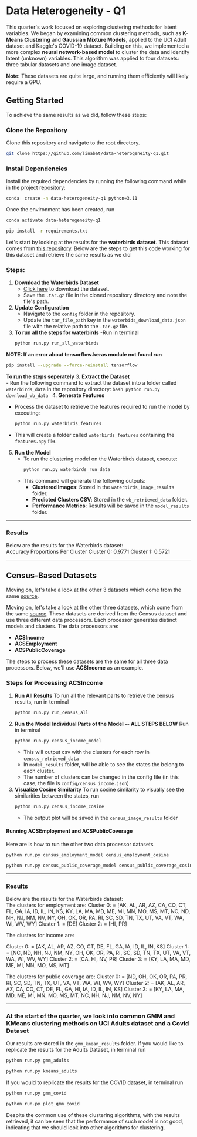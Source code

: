 # Data Heterogeneity - Q1

This quarter's work focused on exploring clustering methods for latent variables. We began by examining common clustering methods, such as **K-Means Clustering** and **Gaussian Mixture Models**, applied to the UCI Adult dataset and Kaggle's COVID-19 dataset. Building on this, we implemented a more complex **neural network-based model** to cluster the data and identify latent (unknown) variables. This algorithm was applied to four datasets: three tabular datasets and one image dataset.

**Note:** These datasets are quite large, and running them efficiently will likely require a GPU.

## Getting Started

To achieve the same results as we did, follow these steps:

### Clone the Repository

Clone this repository and navigate to the root directory.
```bash
git clone https://github.com/linabat/data-heterogeneity-q1.git
```

### Install Dependencies

Install the required dependencies by running the following command while in the project repository:

```bash
conda  create -n data-heterogeneity-q1 python=3.11
```
Once the environment has been created, run 
```bash
conda activate data-heterogeneity-q1
```
```bash
pip install -r requirements.txt
```

Let's start by looking at the results for the **waterbirds dataset**. This dataset comes from [this repository](https://github.com/kohpangwei/group_DRO). Below are the steps to get this code working for this dataset and retrieve the same results as we did
### Steps:
1. **Download the Waterbirds Dataset**  
   - [Click here](https://nlp.stanford.edu/data/dro/waterbird_complete95_forest2water2.tar.gz) to download the dataset.
   - Save the `.tar.gz` file in the cloned repository directory and note the file's path.
2. **Update Configuration**  
   - Navigate to the `config` folder in the repository.
   - Update the `tar_file_path` key in the `waterbids_download_data.json` file with the relative path to the `.tar.gz` file.
3. **To run all the steps for waterbirds**
    -Run in terminal
   ```bash
   python run.py run_all_waterbirds
   ```
**NOTE: If an error about tensorflow.keras module not found run**

  ```bash
  pip install --upgrade --force-reinstall tensorflow
  ```
**To run the steps seperately**
3. **Extract the Dataset**  
    - Run the following command to extract the dataset into a folder called `waterbirds_data` in the repository directory:
     ```bash
     python run.py download_wb_data
     ```
4. **Generate Features**  
   - Process the dataset to retrieve the features required to run the model by executing:
     ```bash
     python run.py waterbirds_features
     ```
   - This will create a folder called `waterbirds_features` containing the `features.npy` file.
5. **Run the Model**  
   - To run the clustering model on the Waterbirds dataset, execute:
     ```bash
     python run.py waterbirds_run_data
     ```
   - This command will generate the following outputs:
     - **Clustered Images**: Stored in the `waterbirds_image_results` folder.
     - **Predicted Clusters CSV**: Stored in the `wb_retrieved_data` folder.
     - **Performance Metrics**: Results will be saved in the `model_results` folder.

---

### Results

Below are the results for the Waterbirds dataset:  
Accuracy Proportions Per Cluster
Cluster 0: 0.9771
Cluster 1: 0.5721

---
## Census-Based Datasets

Moving on, let's take a look at the other 3 datasets which come from the same [source](https://github.com/socialfoundations/folktables). 

Moving on, let's take a look at the other three datasets, which come from the same [source](https://github.com/socialfoundations/folktables). These datasets are derived from the Census dataset and use three different data processors. Each processor generates distinct models and clusters. The data processors are: 

- **ACSIncome**
- **ACSEmployment**
- **ACSPublicCoverage**

The steps to process these datasets are the same for all three data processors. Below, we'll use **ACSIncome** as an example.

### Steps for Processing ACSIncome
1. **Run All Results**
   To run all the relevant parts to retrieve the census results, run in terminal
   ```bash
   python run.py run_census_all
   ```
2. **Run the Model Individual Parts of the Model -- ALL STEPS BELOW**
   Run in terminal
   ```bash
   python run.py census_income_model
   ```
    - This will output csv with the clusters for each row in `census_retrieved_data`
    - In `model_results` folder, will be able to see the states the belong to each cluster.
    - The number of clusters can be changed in the config file (in this case, the file is `config/census_income.json`)
3. **Visualize Cosine Similarity**
   To run cosine similarity to visually see the similarities between the states, run
   ```bash
   python run.py census_income_cosine
   ```
    - The output plot will be saved in the `census_image_results` folder

#### Running ACSEmployment and ACSPublicCoverage
Here are is how to run the other two data processor datasets 
```bash
python run.py census_employment_model census_employment_cosine
```

``` bash
python run.py census_public_coverage_model census_public_coverage_cosine
```
---

### Results
Below are the results for the Waterbirds dataset:  
The clusters for employment are: 
Cluster 0: = [AK, AL, AR, AZ, CA, CO, CT, FL, GA, IA, ID, IL, IN, KS, KY, LA, MA, MD, ME, MI, MN, MO, MS, MT, NC, ND, NH, NJ, NM, NV, NY, OH, OK, OR, PA, RI, SC, SD, TN, TX, UT, VA, VT, WA, WI, WV, WY]
Cluster 1: = [DE]
Cluster 2: = [HI, PR]

The clusters for income are: 

Cluster 0: = [AK, AL, AR, AZ, CO, CT, DE, FL, GA, IA, ID, IL, IN, KS]
Cluster 1: = [NC, ND, NH, NJ, NM, NY, OH, OK, OR, PA, RI, SC, SD, TN, TX, UT, VA, VT, WA, WI, WV, WY]
Cluster 2: = [CA, HI, NV, PR]
Cluster 3: = [KY, LA, MA, MD, ME, MI, MN, MO, MS, MT]

The clusters for public coverage are: 
Cluster 0: = [ND, OH, OK, OR, PA, PR, RI, SC, SD, TN, TX, UT, VA, VT, WA, WI, WV, WY]
Cluster 2: = [AK, AL, AR, AZ, CA, CO, CT, DE, FL, GA, HI, IA, ID, IL, IN, KS]
Cluster 3: = [KY, LA, MA, MD, ME, MI, MN, MO, MS, MT, NC, NH, NJ, NM, NV, NY]

---

### At the start of the quarter, we look into common GMM and KMeans clustering methods on UCI Adults dataset and a Covid Dataset 
Our results are stored in the `gmm_kmean_results` folder.  If you would like to replicate the results for the Adults Dataset, in terminal run 
```bash
python run.py gmm_adults
```
```bash
python run.py kmeans_adults

```

If you would to replicate the results for the COVID dataset, in terminal run 
```bash
python run.py gmm_covid
```
```bash
python run.py plot_gmm_covid
```

Despite the common use of these clustering algorithms, with the results retrieved, it can be seen that the performance of such model is not good, indicating that we should look into other algorithms for clustering.




     